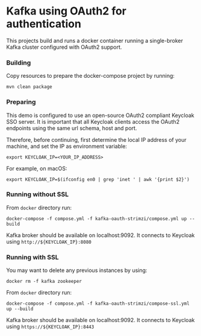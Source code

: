 Kafka using OAuth2 for authentication
=====================================

This projects build and runs a docker container running a single-broker Kafka cluster configured with OAuth2 support.


### Building

Copy resources to prepare the docker-compose project by running:

    mvn clean package
    

### Preparing

This demo is configured to use an open-source OAuth2 compliant Keycloak SSO server. It is important that all Keycloak clients access
the OAuth2 endpoints using the same url schema, host and port.
 
Therefore, before continuing, first determine the local IP address of your machine, and set the IP as environment variable:

    export KEYCLOAK_IP=<YOUR_IP_ADDRESS>

For example, on macOS:

    export KEYCLOAK_IP=$(ifconfig en0 | grep 'inet ' | awk '{print $2}')


### Running without SSL
    
From `docker` directory run:

    docker-compose -f compose.yml -f kafka-oauth-strimzi/compose.yml up --build 

Kafka broker should be available on localhost:9092. It connects to Keycloak using `http://${KEYCLOAK_IP}:8080`


### Running with SSL

You may want to delete any previous instances by using:

    docker rm -f kafka zookeeper

From `docker` directory run:

    docker-compose -f compose.yml -f kafka-oauth-strimzi/compose-ssl.yml up --build
     
Kafka broker should be available on localhost:9092. It connects to Keycloak using `https://${KEYCLOAK_IP}:8443`

